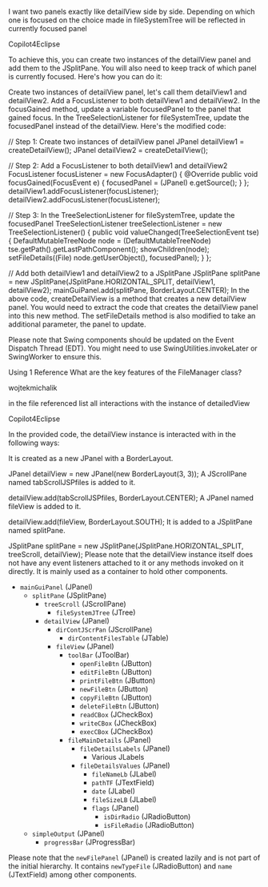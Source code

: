 I want two panels exactly like detailView side by side. Depending on which one is focused on the choice made in fileSystemTree will be reflected in currently focused panel


Copilot4Eclipse


To achieve this, you can create two instances of the detailView panel and add them to the JSplitPane. You will also need to keep track of which panel is currently focused. Here's how you can do it:

Create two instances of detailView panel, let's call them detailView1 and detailView2.
Add a FocusListener to both detailView1 and detailView2. In the focusGained method, update a variable focusedPanel to the panel that gained focus.
In the TreeSelectionListener for fileSystemTree, update the focusedPanel instead of the detailView.
Here's the modified code:


// Step 1: Create two instances of detailView panel
JPanel detailView1 = createDetailView();
JPanel detailView2 = createDetailView();

// Step 2: Add a FocusListener to both detailView1 and detailView2
FocusListener focusListener = new FocusAdapter() {
    @Override
    public void focusGained(FocusEvent e) {
        focusedPanel = (JPanel) e.getSource();
    }
};
detailView1.addFocusListener(focusListener);
detailView2.addFocusListener(focusListener);

// Step 3: In the TreeSelectionListener for fileSystemTree, update the focusedPanel
TreeSelectionListener treeSelectionListener = new TreeSelectionListener() {
    public void valueChanged(TreeSelectionEvent tse) {
        DefaultMutableTreeNode node = (DefaultMutableTreeNode) tse.getPath().getLastPathComponent();
        showChildren(node);
        setFileDetails((File) node.getUserObject(), focusedPanel);
    }
};

// Add both detailView1 and detailView2 to a JSplitPane
JSplitPane splitPane = new JSplitPane(JSplitPane.HORIZONTAL_SPLIT, detailView1, detailView2);
mainGuiPanel.add(splitPane, BorderLayout.CENTER);
In the above code, createDetailView is a method that creates a new detailView panel. You would need to extract the code that creates the detailView panel into this new method. The setFileDetails method is also modified to take an additional parameter, the panel to update.

Please note that Swing components should be updated on the Event Dispatch Thread (EDT). You might need to use SwingUtilities.invokeLater or SwingWorker to ensure this.

Using 1 Reference
 What are the key features of the FileManager class?

wojtekmichalik

in the file referenced list all interactions with the instance of detailedView


Copilot4Eclipse


In the provided code, the detailView instance is interacted with in the following ways:

It is created as a new JPanel with a BorderLayout.

JPanel detailView = new JPanel(new BorderLayout(3, 3));
A JScrollPane named tabScrollJSPfiles is added to it.

detailView.add(tabScrollJSPfiles, BorderLayout.CENTER);
A JPanel named fileView is added to it.

detailView.add(fileView, BorderLayout.SOUTH);
It is added to a JSplitPane named splitPane.

JSplitPane splitPane = new JSplitPane(JSplitPane.HORIZONTAL_SPLIT, treeScroll, detailView);
Please note that the detailView instance itself does not have any event listeners attached to it or any methods invoked on it directly. It is mainly used as a container to hold other components.


- `mainGuiPanel` (JPanel)
  - `splitPane` (JSplitPane)
    - `treeScroll` (JScrollPane)
      - `fileSystemJTree` (JTree)
    - `detailView` (JPanel)
      - `dirContJScrPan` (JScrollPane)
        - `dirContentFilesTable` (JTable)
      - `fileView` (JPanel)
        - `toolBar` (JToolBar)
          - `openFileBtn` (JButton)
          - `editFileBtn` (JButton)
          - `printFileBtn` (JButton)
          - `newFileBtn` (JButton)
          - `copyFileBtn` (JButton)
          - `deleteFileBtn` (JButton)
          - `readCBox` (JCheckBox)
          - `writeCBox` (JCheckBox)
          - `execCBox` (JCheckBox)
        - `fileMainDetails` (JPanel)
          - `fileDetailsLabels` (JPanel)
            - Various JLabels
          - `fileDetailsValues` (JPanel)
            - `fileNameLb` (JLabel)
            - `pathTF` (JTextField)
            - `date` (JLabel)
            - `fileSizeLB` (JLabel)
            - `flags` (JPanel)
              - `isDirRadio` (JRadioButton)
              - `isFileRadio` (JRadioButton)
  - `simpleOutput` (JPanel)
    - `progressBar` (JProgressBar)

Please note that the `newFilePanel` (JPanel) is created lazily and is not part of the initial hierarchy. It contains `newTypeFile` (JRadioButton) and `name` (JTextField) among other components.
